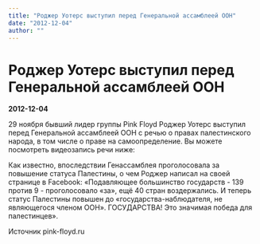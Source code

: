 ```yaml
---
title: "Роджер Уотерс выступил перед Генеральной ассамблеей ООН"
date: "2012-12-04"
author: ""
---
```


# Роджер Уотерс выступил перед Генеральной ассамблеей ООН

**2012-12-04** 

29 ноября бывший лидер группы Pink Floyd Роджер Уотерс выступил перед Генеральной ассамблеей ООН с речью о правах палестинского народа, в том числе о праве на самоопределение. Вы можете посмотреть видеозапись речи ниже:



Как известно, впоследствии Генассамблея проголосовала за повышение статуса Палестины, о чем Роджер написал на своей странице в Facebook: «Подавляющее большинство государств - 139 против 9 - проголосовало «за», ещё 40 стран воздержались. И теперь статус Палестины повышен до «государства-наблюдателя, не являющегося членом ООН». ГОСУДАРСТВА! Это значимая победа для палестинцев».

Источник pink-floyd.ru